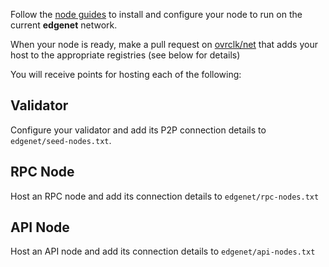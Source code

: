 Follow the [node guides](guides/node/README.md) to install and configure
your node to run on the current **edgenet** network.

When your node is ready, make a pull request on [ovrclk/net](https://github.com/ovrclk/net) that
adds your host to the appropriate registries (see below for details)

You will receive points for hosting each of the following:

## Validator

Configure your validator and add its P2P connection details to `edgenet/seed-nodes.txt`.

## RPC Node

Host an RPC node and add its connection details to `edgenet/rpc-nodes.txt`

## API Node

Host an API node and add its connection details to `edgenet/api-nodes.txt`
